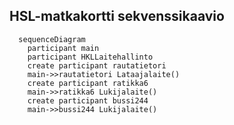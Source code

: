 ## HSL-matkakortti sekvenssikaavio

```mermaid
  sequenceDiagram
    participant main
    participant HKLLaitehallinto
    create participant rautatietori
    main->>rautatietori Lataajalaite()
    create participant ratikka6
    main->>ratikka6 Lukijalaite()
    create participant bussi244
    main->>bussi244 Lukijalaite() 
```
